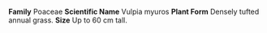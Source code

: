  **Family** Poaceae **Scientific Name** Vulpia myuros **Plant Form** Densely tufted annual grass. **Size** Up to 60 cm tall.